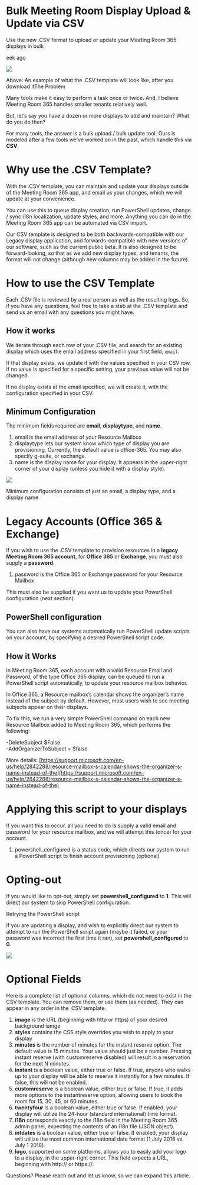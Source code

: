 # Bulk Meeting Room Display Upload & Update via CSV

Use the new .CSV format to upload or update your Meeting Room 365 displays in bulk

eek ago

[![](https://downloads.intercomcdn.com/i/o/63646518/41bcc6da1e370c48191d47d7/1%2Ar2yk78Tfp1N50xM6Nwndbw.png)](https://downloads.intercomcdn.com/i/o/63646518/41bcc6da1e370c48191d47d7/1%2Ar2yk78Tfp1N50xM6Nwndbw.png)

Above: An example of what the .CSV template will look like, after you download itThe Problem

Many tools make it easy to perform a task once or twice. And, I believe Meeting Room 365 handles smaller tenants relatively well.

But, let’s say you have a dozen or more displays to add and maintain? What do you do then?

For many tools, the answer is a bulk upload / bulk update tool. Ours is modeled after a few tools we’ve worked on in the past, which handle this via  **CSV**.

# Why use the .CSV Template?

With the .CSV template, you can maintain and update your displays outside of the Meeting Room 365 app, and email us your changes, which we will update at your convenience.

You can use this to queue display creation, run PowerShell updates, change / sync i18n localization, update styles, and more. Anything you can do in the Meeting Room 365 app can be automated via CSV import.

Our CSV template is designed to be both backwards-compatible with our Legacy display application, and forwards-compatible with new versions of our software, such as the current public beta. It is also designed to be forward-looking, so that as we add new display types, and tenants, the format will not change (although new columns may be added in the future).

# How to use the CSV Template

Each .CSV file is reviewed by a real person as well as the resulting logs. So, if you have any questions, feel free to take a stab at the .CSV template and send us an email with any questions you might have.

## How it works

We iterate through each row of your .CSV file, and search for an existing display which uses the email address specified in your first field,  `email`.

If that display exists, we update it with the values specified in your CSV row. If no value is specified for a specific setting, your previous value will not be changed.

If no display exists at the email specified, we will create it, with the configuration specified in your CSV.

## Minimum Configuration

The minimum fields required are  **email**,  **displaytype**, and  **name**.

1.  email is the email address of your Resource Mailbox
2.  displaytype lets our system know which type of display you are provisioning. Currently, the default value is office-365. You may also specify g-suite, or exchange.
3.  name is the display name for your display. It appears in the upper-right corner of your display (unless you hide it with a display style).

[![](https://downloads.intercomcdn.com/i/o/63646519/9e898f9dc2bfaab828afa3fe/1%2Aha9jQdvGnNwYDl7dh4KmyA.png)](https://downloads.intercomcdn.com/i/o/63646519/9e898f9dc2bfaab828afa3fe/1%2Aha9jQdvGnNwYDl7dh4KmyA.png)

Minimum configuration consists of just an email, a display type, and a display name

# Legacy Accounts (Office 365 & Exchange)

If you wish to use the .CSV template to provision resources in a  **legacy Meeting Room 365 account**, for  **Office 365** or  **Exchange**, you must also supply a  **password**.

1.  password is the Office 365 or Exchange password for your Resource Mailbox

This must also be supplied if you want us to update your PowerShell configuration (next section).

## PowerShell configuration

You can also have our systems automatically run PowerShell update scripts on your account, by specifying a desired PowerShell script code.

## How it Works

In Meeting Room 365, each account with a valid Resource Email and Password, of the type Office 365 display, can be queued to run a PowerShell script automatically, to update your resource mailbox behavior.

In Office 365, a Resource mailbox’s calendar shows the organizer’s name instead of the subject by default. However, most users wish to see meeting subjects appear on their displays.

To fix this, we run a very simple PowerShell command on each new Resource Mailbox added to Meeting Room 365, which performs the following:

-DeleteSubject $False  
-AddOrganizerToSubject = $false

More details:  [https://support.microsoft.com/en-us/help/2842288/resource-mailbox-s-calendar-shows-the-organizer-s-name-instead-of-the](https://support.microsoft.com/en-us/help/2842288/resource-mailbox-s-calendar-shows-the-organizer-s-name-instead-of-the)

# Applying this script to your displays

If you want this to occur, all you need to do is supply a valid email and password for your resource mailbox, and we will attempt this (once) for your account.

1.  powershell_configured is a status code, which directs our system to run a PowerShell script to finish account provisioning (optional)

# Opting-out

If you would like to opt-out, simply set  **powershell_configured**  to  **1**. This will direct our system to skip PowerShell configuration.

Retrying the PowerShell script

If you are updating a display, and wish to explicitly direct our system to attempt to run the PowerShell script again (maybe it failed, or your password was incorrect the first time it ran), set  **powershell_configured**  to  **0**.

[![](https://downloads.intercomcdn.com/i/o/63646521/17b84f8659964b868d9a93fd/1%2Aa0lu2axLsjU-Obl4gbYuOQ.png)](https://downloads.intercomcdn.com/i/o/63646521/17b84f8659964b868d9a93fd/1%2Aa0lu2axLsjU-Obl4gbYuOQ.png)

# Optional Fields

Here is a complete list of optional columns, which do not need to exist in the CSV template. You can remove them, or use them (as needed). They can appear in any order in the .CSV template.

1.  **image**  is the URL (beginning with http or https) of your desired background iamge
2.  **styles**  contains the CSS style overrides you wish to apply to your display
3.  **minutes**  is the number of minutes for the instant reserve option. The default value is 15 minutes. Your value should just be a number. Pressing instant reserve (with customreserve disabled) will result in a reservation for the next N minutes.
4.  **instant**  is a boolean value, either true or false. If true, anyone who walks up to your display will be able to reserve it instantly for a few minutes. If false, this will not be enabled.
5.  **customreserve**  is a boolean value, either true or false. If true, it adds more options to the instantreserve option, allowing users to book the room for 15, 30, 45, or 60 minutes.
6.  **twentyfour**  is a boolean value, either true or false. If enabled, your display will utilize the 24-hour (standard international) time format.
7.  **i18n**  corresponds exactly to the i18n field in the Meeting Room 365 admin panel, expecting the contents of an i18n file (JSON object).
8.  **intdates**  is a boolean value, either true or false. If enabled, your display will utilize the most common international date format (1 July 2018 vs. July 1 2018).
9.  **logo**, supported on some platforms, allows you to easily add your logo to a display, in the upper-right corner. This field expects a URL, beginning with http:// or https://.

Questions? Please reach out and let us know, so we can expand this article.
<!--stackedit_data:
eyJoaXN0b3J5IjpbMjA5ODA0OTE0Ml19
-->